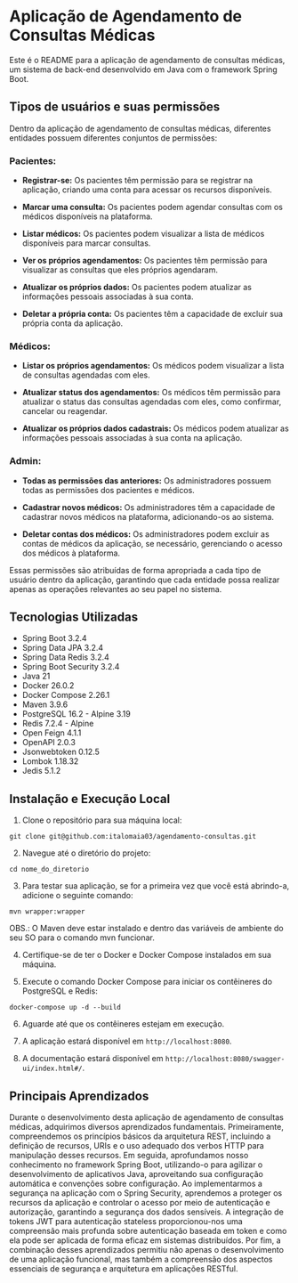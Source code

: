 # Aplicação de Agendamento de Consultas Médicas

Este é o README para a aplicação de agendamento de consultas médicas, um sistema de back-end desenvolvido em Java com o framework Spring Boot.

## Tipos de usuários e suas permissões

Dentro da aplicação de agendamento de consultas médicas, diferentes entidades possuem diferentes conjuntos de permissões:

### Pacientes:

- **Registrar-se:** Os pacientes têm permissão para se registrar na aplicação, criando uma conta para acessar os recursos disponíveis.

- **Marcar uma consulta:** Os pacientes podem agendar consultas com os médicos disponíveis na plataforma.

- **Listar médicos:** Os pacientes podem visualizar a lista de médicos disponíveis para marcar consultas.

- **Ver os próprios agendamentos:** Os pacientes têm permissão para visualizar as consultas que eles próprios agendaram.

- **Atualizar os próprios dados:** Os pacientes podem atualizar as informações pessoais associadas à sua conta.

- **Deletar a própria conta:** Os pacientes têm a capacidade de excluir sua própria conta da aplicação.

### Médicos:

- **Listar os próprios agendamentos:** Os médicos podem visualizar a lista de consultas agendadas com eles.

- **Atualizar status dos agendamentos:** Os médicos têm permissão para atualizar o status das consultas agendadas com eles, como confirmar, cancelar ou reagendar.

- **Atualizar os próprios dados cadastrais:** Os médicos podem atualizar as informações pessoais associadas à sua conta na aplicação.

### Admin:

- **Todas as permissões das anteriores:** Os administradores possuem todas as permissões dos pacientes e médicos.

- **Cadastrar novos médicos:** Os administradores têm a capacidade de cadastrar novos médicos na plataforma, adicionando-os ao sistema.

- **Deletar contas dos médicos:** Os administradores podem excluir as contas de médicos da aplicação, se necessário, gerenciando o acesso dos médicos à plataforma.

Essas permissões são atribuídas de forma apropriada a cada tipo de usuário dentro da aplicação, garantindo que cada entidade possa realizar apenas as operações relevantes ao seu papel no sistema.

## Tecnologias Utilizadas

- Spring Boot 3.2.4
- Spring Data JPA 3.2.4
- Spring Data Redis 3.2.4
- Spring Boot Security 3.2.4
- Java 21
- Docker 26.0.2
- Docker Compose 2.26.1
- Maven 3.9.6
- PostgreSQL 16.2 - Alpine 3.19
- Redis 7.2.4 - Alpine
- Open Feign 4.1.1
- OpenAPI 2.0.3
- Jsonwebtoken 0.12.5
- Lombok 1.18.32
- Jedis 5.1.2

## Instalação e Execução Local

1. Clone o repositório para sua máquina local:

```
git clone git@github.com:italomaia03/agendamento-consultas.git
```

2. Navegue até o diretório do projeto:

```
cd nome_do_diretorio
```

3. Para testar sua aplicação, se for a primeira vez que você está abrindo-a, adicione o seguinte comando:

```
mvn wrapper:wrapper
``` 

OBS.: O Maven deve estar instalado e dentro das variáveis de ambiente do seu SO para o comando mvn funcionar.

4. Certifique-se de ter o Docker e Docker Compose instalados em sua máquina.

5. Execute o comando Docker Compose para iniciar os contêineres do PostgreSQL e Redis:

```
docker-compose up -d --build
```

6. Aguarde até que os contêineres estejam em execução.

8. A aplicação estará disponível em `http://localhost:8080`.

9. A documentação estará disponível em `http://localhost:8080/swagger-ui/index.html#/`.

## Principais Aprendizados

Durante o desenvolvimento desta aplicação de agendamento de consultas médicas, adquirimos diversos aprendizados fundamentais. Primeiramente, compreendemos os princípios básicos da arquitetura REST, incluindo a definição de recursos, URIs e o uso adequado dos verbos HTTP para manipulação desses recursos. Em seguida, aprofundamos nosso conhecimento no framework Spring Boot, utilizando-o para agilizar o desenvolvimento de aplicativos Java, aproveitando sua configuração automática e convenções sobre configuração. Ao implementarmos a segurança na aplicação com o Spring Security, aprendemos a proteger os recursos da aplicação e controlar o acesso por meio de autenticação e autorização, garantindo a segurança dos dados sensíveis. A integração de tokens JWT para autenticação stateless proporcionou-nos uma compreensão mais profunda sobre autenticação baseada em token e como ela pode ser aplicada de forma eficaz em sistemas distribuídos. Por fim, a combinação desses aprendizados permitiu não apenas o desenvolvimento de uma aplicação funcional, mas também a compreensão dos aspectos essenciais de segurança e arquitetura em aplicações RESTful.